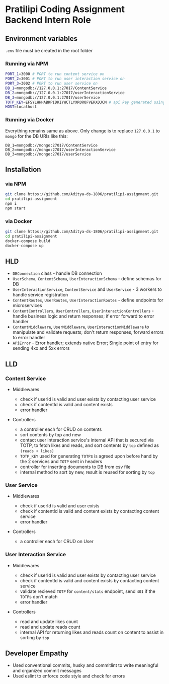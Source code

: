 # Pratilipi Coding Assignment Backend Intern Role

## Environment variables

`.env` file must be created in the root folder

### Running via NPM

```bash
PORT_1=3000 # PORT to run content service on
PORT_2=3001 # PORT to run user interaction service on
PORT_3=3002 # PORT to run user service on
DB_1=mongodb://127.0.0.1:27017/ContentService
DB_2=mongodb://127.0.0.1:27017/userInteractionService
DB_3=mongodb://127.0.0.1:27017/userService
TOTP_KEY=EFSYLHHHABKPIDKIYWCTLYXROROFVERXDJCM # api key generated using nanoid for accessing user interaction service internal api
HOST=localhost
```

### Running via Docker

Everything remains same as above. Only change is to replace `127.0.0.1` to `mongo` for the DB URIs like this:
```
DB_1=mongodb://mongo:27017/ContentService
DB_2=mongodb://mongo:27017/userInteractionService
DB_3=mongodb://mongo:27017/userService
```

## Installation

### via NPM

```bash
git clone https://github.com/Aditya-ds-1806/pratilipi-assignment.git
cd pratilipi-assignment
npm i
npm start
```

### via Docker

```bash
git clone https://github.com/Aditya-ds-1806/pratilipi-assignment.git
cd pratilipi-assignment
docker-compose build
docker-compose up
```

## HLD

- `DBConnection` class - handle DB connection
- `UserSchema`, `ContentSchema`, `UserInteractionSchema` - define schemas for DB
- `UserInteractionService`, `ContentService` and `UserService` - 3 workers to handle service registration
- `ContentRoutes`, `UserRoutes`, `UserInteractionRoutes` - define endpoints for microservices
- `ContentControllers`, `UserControllers`, `UserInteractionControllers` - handle business logic and return responses; if error forward to error handler
- `ContentMiddleware`, `UserMiddleware`, `UserInteractionMiddleware` to manipulate and validate requests; don't return responses, forward errors to error handler
- `APiError` - Error handler; extends native Error; Single point of entry for sending 4xx and 5xx errors

## LLD

### Content Service

- Middlewares
  - check if userId is valid and user exists by contacting user service
  - check if contentId is valid and content exists
  - error handler

- Controllers
  - a controller each for CRUD on contents
  - sort contents by top and new
  - contact user interaction service's internal API that is secured via TOTP, to fetch likes and reads, and sort contents by `top` defined as `(reads + likes)`
  - `TOTP_KEY` used for generating `TOTP`s is agreed upon before hand by the 2 services and `TOTP` sent in headers
  - controller for inserting documents to DB from csv file
  - internal method to sort by new, result is reused for sorting by `top`

### User Service

- Middlewares
  - check if userId is valid and user exists
  - check if contentId is valid and content exists by contacting content service
  - error handler

- Controllers
  - a controller each for CRUD on User

### User Interaction Service

- Middlewares
  - check if userId is valid and user exists by contacting user service
  - check if contentId is valid and content exists by contacting content service
  - validate recieved `TOTP` for `content/stats` endpoint, send `401` if the `TOTP`s don't match
  - error handler

- Controllers
  - read and update likes count
  - read and update reads count
  - internal API for returning likes and reads count on content to assist in sorting by `top`

## Developer Empathy

- Used conventional commits, husky and commitlint to write meaningful and organized commit messages
- Used eslint to enforce code style and check for errors
